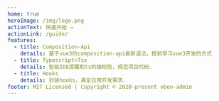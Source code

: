 ```yaml
---
home: true
heroImage: /img/logo.png
actionText: 快速开始 →
actionLink: /guide/
features:
  - title: Composition-Api
    details: 基于vue3的composition-api最新语法，提前学习vue3开发的方式
  - title: Typescript+Tsx
    details: 智能IDE提醒和ts的强校验，规范项目代码.
  - title: Hooks
    details: 封装hooks，满足日常开发需求.
footer: MIT Licensed | Copyright © 2020-present vben-admin
---
```

